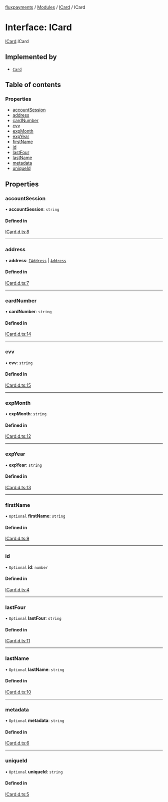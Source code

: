 [fluxpayments](../README.md) / [Modules](../modules.md) / [ICard](../modules/ICard.md) / ICard

# Interface: ICard

[ICard](../modules/ICard.md).ICard

## Implemented by

- [`Card`](../classes/Card.Card.md)

## Table of contents

### Properties

- [accountSession](ICard.ICard.md#accountsession)
- [address](ICard.ICard.md#address)
- [cardNumber](ICard.ICard.md#cardnumber)
- [cvv](ICard.ICard.md#cvv)
- [expMonth](ICard.ICard.md#expmonth)
- [expYear](ICard.ICard.md#expyear)
- [firstName](ICard.ICard.md#firstname)
- [id](ICard.ICard.md#id)
- [lastFour](ICard.ICard.md#lastfour)
- [lastName](ICard.ICard.md#lastname)
- [metadata](ICard.ICard.md#metadata)
- [uniqueId](ICard.ICard.md#uniqueid)

## Properties

### accountSession

• **accountSession**: `string`

#### Defined in

[ICard.d.ts:8](https://github.com/fluxpayments1/fluxpayments_api_ts/blob/8d54a34cdfcf0eea8cd1bc5133619265a6ca14b9/src/types/flux_types/ICard.d.ts#L8)

___

### address

• **address**: [`IAddress`](IAddress.IAddress.md) \| [`Address`](../classes/Address.Address.md)

#### Defined in

[ICard.d.ts:7](https://github.com/fluxpayments1/fluxpayments_api_ts/blob/8d54a34cdfcf0eea8cd1bc5133619265a6ca14b9/src/types/flux_types/ICard.d.ts#L7)

___

### cardNumber

• **cardNumber**: `string`

#### Defined in

[ICard.d.ts:14](https://github.com/fluxpayments1/fluxpayments_api_ts/blob/8d54a34cdfcf0eea8cd1bc5133619265a6ca14b9/src/types/flux_types/ICard.d.ts#L14)

___

### cvv

• **cvv**: `string`

#### Defined in

[ICard.d.ts:15](https://github.com/fluxpayments1/fluxpayments_api_ts/blob/8d54a34cdfcf0eea8cd1bc5133619265a6ca14b9/src/types/flux_types/ICard.d.ts#L15)

___

### expMonth

• **expMonth**: `string`

#### Defined in

[ICard.d.ts:12](https://github.com/fluxpayments1/fluxpayments_api_ts/blob/8d54a34cdfcf0eea8cd1bc5133619265a6ca14b9/src/types/flux_types/ICard.d.ts#L12)

___

### expYear

• **expYear**: `string`

#### Defined in

[ICard.d.ts:13](https://github.com/fluxpayments1/fluxpayments_api_ts/blob/8d54a34cdfcf0eea8cd1bc5133619265a6ca14b9/src/types/flux_types/ICard.d.ts#L13)

___

### firstName

• `Optional` **firstName**: `string`

#### Defined in

[ICard.d.ts:9](https://github.com/fluxpayments1/fluxpayments_api_ts/blob/8d54a34cdfcf0eea8cd1bc5133619265a6ca14b9/src/types/flux_types/ICard.d.ts#L9)

___

### id

• `Optional` **id**: `number`

#### Defined in

[ICard.d.ts:4](https://github.com/fluxpayments1/fluxpayments_api_ts/blob/8d54a34cdfcf0eea8cd1bc5133619265a6ca14b9/src/types/flux_types/ICard.d.ts#L4)

___

### lastFour

• `Optional` **lastFour**: `string`

#### Defined in

[ICard.d.ts:11](https://github.com/fluxpayments1/fluxpayments_api_ts/blob/8d54a34cdfcf0eea8cd1bc5133619265a6ca14b9/src/types/flux_types/ICard.d.ts#L11)

___

### lastName

• `Optional` **lastName**: `string`

#### Defined in

[ICard.d.ts:10](https://github.com/fluxpayments1/fluxpayments_api_ts/blob/8d54a34cdfcf0eea8cd1bc5133619265a6ca14b9/src/types/flux_types/ICard.d.ts#L10)

___

### metadata

• `Optional` **metadata**: `string`

#### Defined in

[ICard.d.ts:6](https://github.com/fluxpayments1/fluxpayments_api_ts/blob/8d54a34cdfcf0eea8cd1bc5133619265a6ca14b9/src/types/flux_types/ICard.d.ts#L6)

___

### uniqueId

• `Optional` **uniqueId**: `string`

#### Defined in

[ICard.d.ts:5](https://github.com/fluxpayments1/fluxpayments_api_ts/blob/8d54a34cdfcf0eea8cd1bc5133619265a6ca14b9/src/types/flux_types/ICard.d.ts#L5)
